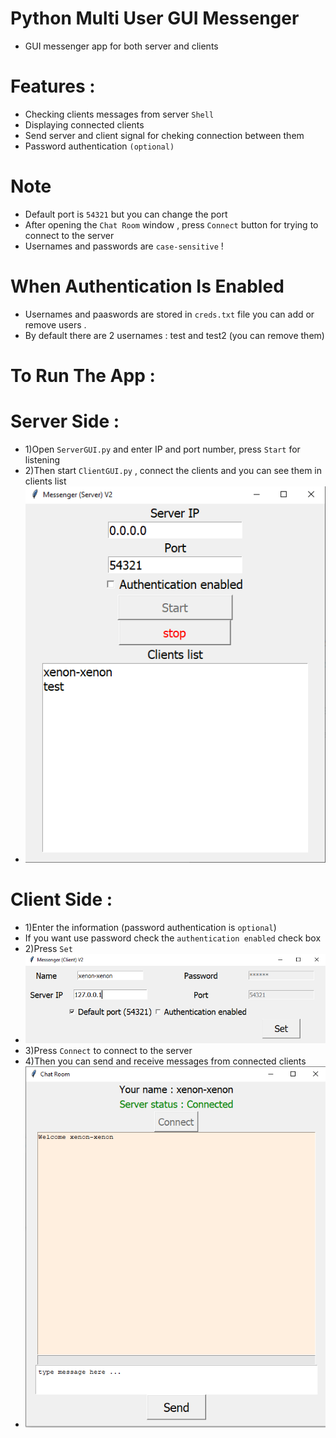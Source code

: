 # Python Multi User GUI Messenger
- GUI messenger app for both server and clients
# Features :
- Checking clients messages from server `Shell`
- Displaying connected clients
- Send server and client signal for cheking connection between them
- Password authentication `(optional)`
# Note 
- Default port is `54321` but you can change the port
- After opening the `Chat Room` window , press `Connect` button for trying to connect to the server
- Usernames and passwords are `case-sensitive` !
# When Authentication Is Enabled
- Usernames and paaswords are stored in `creds.txt` file you can add or remove users .
- By default there are 2 usernames : test and test2 (you can remove them)
# To Run The App :
# Server Side : 
- 1)Open `ServerGUI.py` and enter IP and port number, press `Start` for listening
- 2)Then start `ClientGUI.py` , connect the clients and you can see them in clients list 
- ![Screenshot](images/server_img1.png) 

# Client Side :
- 1)Enter the information (password authentication is `optional`)
- If you want use password check the `authentication enabled` check box
- 2)Press `Set`
- ![Screenshot](images/client_img1_connect_box.png)
- 3)Press `Connect` to connect to the server
- 4)Then you can send and receive messages from connected clients
- ![Screenshot](images/client_img2_connect_guide.png)
